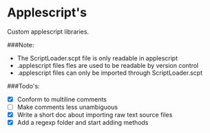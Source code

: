 # Applescript's

Custom applescript libraries.

###Note:
- The ScriptLoader.scpt file is only readable in applescript
- .applescript files fles are used to be readable by version control
- .applescript files can only be imported through ScriptLoader.scpt

###Todo's:
- [x] Conform to multiline comments
- [ ] Make comments less unambiguous
- [x] Write a short doc about importing raw text source files
- [x] Add a regexp folder and start adding methods
